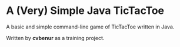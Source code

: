 # A (Very) Simple Java TicTacToe
A basic and simple command-line game of TicTacToe written in Java.

Written by **cvbenur** as a training project.